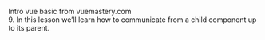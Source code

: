 Intro vue basic from vuemastery.com <br />
9. In this lesson we’ll learn how to communicate from a child component up to its parent.